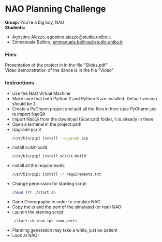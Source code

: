 # NAO Planning Challenge
**Group:** You're a big boy, NAO  
**Students:**
 - Agostino Aiezzo, <agostino.aiezzo@studio.unibo.it>
 - Emmanuele Bollino, <emmanuele.bollino@studio.unibo.it>

### Files
Presentation of the project in in the file "Slides.pdf"  
Video demonstration of the dance is in the file "Video"

### Instructions
 - Use the NAO Virtual Machine
 - Make sure that both Python 2 and Python 3 are installed. Default version should be 2
 - Create a PyCharm project and add all the files in here (use PyCharm just to import NaoQi)
 - Import NaoQi from the download (Scaricati) folder, it is already in there
 - Open a terminal in the project path
 - Upgrade pip 3
    ```sh
    /usr/bin/pip3 install --upgrade pip
    ```
 - Install scikit-build
    ```sh
    /usr/bin/pip3 install scikit-build
    ```
 - Install all the requirements
    ```sh
    /usr/bin/pip3 install -r requirements.txt
    ```
 - Change permission for starting script
    ```sh
    chmod 777 ./start.sh
    ```
 - Open Choregraphe in order to simulate NAO
 - Copy the ip and the port of the simulated (or real) NAO
 - Launch the starting script
    ```sh
    ./start.sh <nao_ip> <nao_port>
    ```
 - Planning generation may take a while, just be patient
 - Look at NAO!
